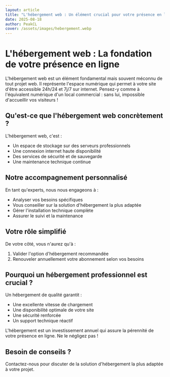 ```yaml
---
layout: article
title: "L'hébergement web : Un élément crucial pour votre présence en ligne"
date: 2025-08-18
author: PeakCL
cover: /assets/images/hebergement.webp
---
```


# L'hébergement web : La fondation de votre présence en ligne

L'hébergement web est un élément fondamental mais souvent méconnu de tout projet web. Il représente l'espace numérique qui permet à votre site d'être accessible 24h/24 et 7j/7 sur internet. Pensez-y comme à l'équivalent numérique d'un local commercial : sans lui, impossible d'accueillir vos visiteurs !

## Qu'est-ce que l'hébergement web concrètement ?

L'hébergement web, c'est :
- Un espace de stockage sur des serveurs professionnels
- Une connexion internet haute disponibilité
- Des services de sécurité et de sauvegarde
- Une maintenance technique continue

## Notre accompagnement personnalisé

En tant qu'experts, nous nous engageons à :
- Analyser vos besoins spécifiques
- Vous conseiller sur la solution d'hébergement la plus adaptée
- Gérer l'installation technique complète
- Assurer le suivi et la maintenance

## Votre rôle simplifié

De votre côté, vous n'aurez qu'à :
1. Valider l'option d'hébergement recommandée
2. Renouveler annuellement votre abonnement selon vos besoins

## Pourquoi un hébergement professionnel est crucial ?

Un hébergement de qualité garantit :
- Une excellente vitesse de chargement
- Une disponibilité optimale de votre site
- Une sécurité renforcée
- Un support technique réactif

L'hébergement est un investissement annuel qui assure la pérennité de votre présence en ligne. Ne le négligez pas !

## Besoin de conseils ?

Contactez-nous pour discuter de la solution d'hébergement la plus adaptée à votre projet.

